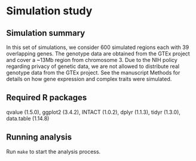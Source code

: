 # Simulation study


## Simulation summary

In this set of simulations, we consider 600 simulated regions each with 39 overlapping genes. The genotype data are obtained from the GTEx project and cover a ~13Mb region from chromosome 3. Due to the NIH policy regarding privacy of genetic data, we are not allowed to distribute real genotype data from the GTEx project. See the manuscript Methods for details on how gene expression and complex traits were simulated.  

## Required R packages

qvalue (1.5.0), ggplot2 (3.4.2), INTACT (1.0.2), dplyr (1.1.3), tidyr (1.3.0), data.table (1.14.8)

## Running analysis

Run ```make``` to start the analysis process.
